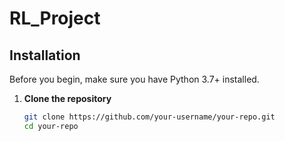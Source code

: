 # RL_Project

## Installation

Before you begin, make sure you have Python 3.7+ installed.

1. **Clone the repository**  
   ```bash
   git clone https://github.com/your-username/your-repo.git
   cd your-repo
